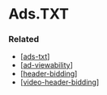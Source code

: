 # Ads.TXT

### Related

- [[ads-txt]]
- [[ad-viewability]]
- [[header-bidding]]
- [[video-header-bidding]]

[//begin]: # "Autogenerated link references for markdown compatibility"
[ads-txt]: ads-txt "Ads.TXT"
[ad-viewability]: ../ad-viewability/ad-viewability "Ad Viewability"
[header-bidding]: ../header-bidding/header-bidding "Header Bidding"
[video-header-bidding]: ../header-bidding/video-header-bidding "Video Header Bidding"
[//end]: # "Autogenerated link references"
